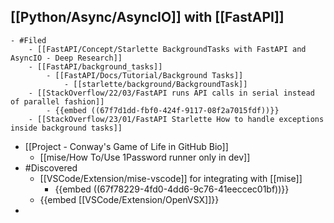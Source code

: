 ## [[Python/Async/AsyncIO]] with [[FastAPI]]
	- #Filed
		- [[FastAPI/Concept/Starlette BackgroundTasks with FastAPI and AsyncIO - Deep Research]]
		- [[FastAPI/background_tasks]]
			- [[FastAPI/Docs/Tutorial/Background Tasks]]
				- [[starlette/background/BackgroundTask]]
		- [[StackOverflow/22/03/FastAPI runs API calls in serial instead of parallel fashion]]
			- {{embed ((67f7d1dd-fbf0-424f-9117-08f2a7015fdf))}}
		- [[StackOverflow/23/01/FastAPI Starlette How to handle exceptions inside background tasks]]
- [[Project - Conway's Game of Life in GitHub Bio]]
	- [[mise/How To/Use 1Password runner only in dev]]
- #Discovered
	- [[VSCode/Extension/mise-vscode]] for integrating with [[mise]]
		- {{embed ((67f78229-4fd0-4dd6-9c76-41eeccec01bf))}}
	- {{embed [[VSCode/Extension/OpenVSX]]}}
-